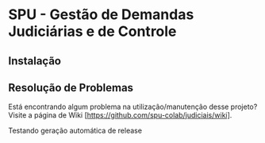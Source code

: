 # SPU - Gestão de Demandas Judiciárias e de Controle

## Instalação

## Resolução de Problemas 

Está encontrando algum problema na utilização/manutenção desse projeto? Visite a página de Wiki [https://github.com/spu-colab/judiciais/wiki].


Testando geração automática de release
